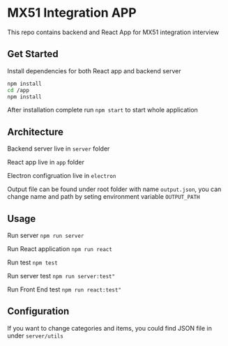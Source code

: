 # MX51 Integration APP

This repo contains backend and React App for MX51 integration interview

## Get Started

Install dependencies for both React app and backend server
```bash
npm install
cd /app
npm install
```

After installation complete run `npm start` to start whole application

## Architecture

Backend server live in `server` folder

React app live in `app` folder

Electron configruation live in `electron`

Output file can be found under root folder with name `output.json`, you can change name and path by seting environment variable `OUTPUT_PATH`

## Usage

Run server `npm run server`

Run React application  `npm run react`

Run test `npm test`

Run server test `npm run server:test"`

Run Front End test `npm run react:test"`

## Configuration

If you want to change categories and items, you could find JSON file in under `server/utils`

